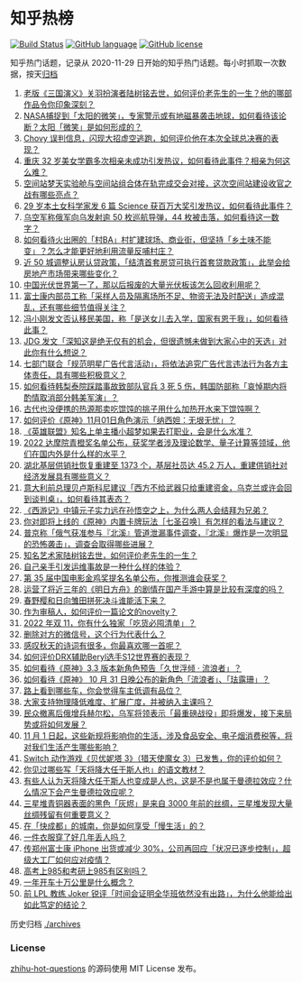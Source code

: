 # 知乎热榜
[![Build Status](https://github.com/ToWeLong/zhihu-hot-questions/workflows/CI/badge.svg)](https://github.com/ToWeLong/zhihu-hot-questions/actions)
[![GitHub language](https://img.shields.io/badge/language-golang-orange.svg)](https://golang.org/)
[![GitHub license](https://img.shields.io/github/license/ToWeLong/zhihu-hot-questions)](https://github.com/ToWeLong/zhihu-hot-questions/blob/main/LICENSE)

知乎热门话题，记录从 2020-11-29 日开始的知乎热门话题。每小时抓取一次数据，按天[归档](./archives)

<!-- BEGIN -->

1. [老版《三国演义》关羽扮演者陆树铭去世，如何评价老先生的一生？他的哪部作品令你印象深刻？](https://www.zhihu.com/question/563903088)
1. [NASA捕捉到「太阳的微笑」，专家警示或有地磁暴袭击地球，如何看待该论断？太阳「微笑」是如何形成的？](https://www.zhihu.com/question/563546003)
1. [Chovy 误判信息，闪现大招虚空逃跑，如何评价他在本次全球总决赛的表现？](https://www.zhihu.com/question/563538531)
1. [重庆 32 岁美女学霸多次相亲未成功引发热议，如何看待此事件？相亲为何这么难？](https://www.zhihu.com/question/563597741)
1. [空间站梦天实验舱与空间站组合体在轨完成交会对接，这次空间站建设收官之战有哪些亮点？](https://www.zhihu.com/question/563347931)
1. [29 岁本土女科学家发 6 篇 Science 获百万大奖引发热议，如何看待此事件？](https://www.zhihu.com/question/563691776)
1. [乌空军称俄军向乌发射逾 50 枚巡航导弹，44 枚被击落，如何看待这一数字？](https://www.zhihu.com/question/563742949)
1. [如何看待火出圈的「村BA」村扩建球场、商业街，但坚持「乡土味不能变」？怎么才能更好地利用流量反哺村庄？](https://www.zhihu.com/question/553786532)
1. [近 50 城调整认房认贷政策，「结清首套房贷可执行首套贷款政策」，此举会给房地产市场带来哪些变化？](https://www.zhihu.com/question/563818523)
1. [中国光伏世界第一了，那以后报废的大量光伏板该怎么回收利用呢？](https://www.zhihu.com/question/548351366)
1. [富士康内部员工称「采样人员及隔离场所不足、物资无法及时配送」造成混乱，还有哪些细节值得关注？](https://www.zhihu.com/question/563805278)
1. [冯小刚发文否认移民美国，称「是送女儿去入学，国家有恩于我」，如何看待此事？](https://www.zhihu.com/question/563783571)
1. [JDG 发文「深知这是绝无仅有的机会，但很遗憾未做到大家心中的天选」对此你有什么想说？](https://www.zhihu.com/question/563423067)
1. [七部门联合「规范明星广告代言活动」，将依法追究广告代言违法行为各方主体责任，具有哪些积极意义？](https://www.zhihu.com/question/563675488)
1. [如何看待韩梨泰院踩踏事故致部队官兵 3 死 5 伤，韩国防部称「哀悼期内将酌情取消部分韩美军演」？](https://www.zhihu.com/question/563668440)
1. [古代也没便携的热源那卖吃馄饨的挑子用什么加热开水来下馄饨啊？](https://www.zhihu.com/question/563738269)
1. [如何评价《原神》11月01日角色演示「纳西妲：无垠无忧」？](https://www.zhihu.com/question/563886947)
1. [《英雄联盟》知名上单主播小超梦如果去打职业，会是什么水准？](https://www.zhihu.com/question/489277155)
1. [2022 达摩院青橙奖名单公布，获奖学者涉及理论数学、量子计算等领域，他们在国内外是什么样的水平？](https://www.zhihu.com/question/563629827)
1. [湖北基层供销社恢复重建至 1373 个，基层社员达 45.2 万人，重建供销社对经济发展具有哪些意义？](https://www.zhihu.com/question/563722228)
1. [意大利前总理贝卢斯科尼建议「西方不给武器只给重建资金，乌克兰或许会回到谈判桌」，如何看待其表态？](https://www.zhihu.com/question/563769817)
1. [《西游记》中镇元子实力远在孙悟空之上，为什么两人会结拜为兄弟？](https://www.zhihu.com/question/559498059)
1. [你对即将上线的《原神》内置卡牌玩法［七圣召唤］有怎样的看法与建议？](https://www.zhihu.com/question/563752506)
1. [普京称「俄气获准参与『北溪』管道泄漏事件调查，『北溪』爆炸是一次明显的恐怖袭击」，调查会取得哪些进展？](https://www.zhihu.com/question/563802761)
1. [知名艺术家陆树铭去世，如何评价老先生的一生？](https://www.zhihu.com/question/563894407)
1. [自己亲手引发运维事故是一种什么样的体验？](https://www.zhihu.com/question/43860483)
1. [第 35 届中国电影金鸡奖提名名单公布，你推测谁会获奖？](https://www.zhihu.com/question/563820787)
1. [运营了将近三年的《明日方舟》的剧情在国产手游中算是比较有深度的吗？](https://www.zhihu.com/question/562672318)
1. [春野樱和日向雏田拼死决斗谁能活下来？](https://www.zhihu.com/question/407029048)
1. [作为审稿人，如何评价一篇论文的novelty？](https://www.zhihu.com/question/542598526)
1. [2022 年双 11，你有什么独家「吃货必囤清单」？](https://www.zhihu.com/question/561308143)
1. [删除对方的微信号，这个行为代表什么？](https://www.zhihu.com/question/562639250)
1. [感叹秋天的诗词有很多，你最喜欢哪一首呢？](https://www.zhihu.com/question/563493200)
1. [如何评价DRX辅助Beryl选手S12世界赛的表现？](https://www.zhihu.com/question/563537163)
1. [如何看待《原神》3.3 版本新角色预告「久世浮倾 · 流浪者」？](https://www.zhihu.com/question/563743306)
1. [如何看待《原神》 10 月 31 日晚公布的新角色「流浪者」、「珐露珊」？](https://www.zhihu.com/question/563741858)
1. [路上看到哪些车，你会觉得车主低调有品位？](https://www.zhihu.com/question/562245767)
1. [大家支持物理降低难度、扩展广度，并被纳入主课吗？](https://www.zhihu.com/question/563326392)
1. [民众撤离后俄增兵赫尔松，乌军将领表示「最重磅战役」即将爆发，接下来局势或将如何发展？](https://www.zhihu.com/question/563806602)
1. [11 月 1 日起，这些新规将影响你的生活，涉及食品安全、电子烟消费税等，将对我们生活产生哪些影响？](https://www.zhihu.com/question/563607090)
1. [Switch 动作游戏《贝优妮塔 3》（猎天使魔女 3）已发售，你的评价如何？](https://www.zhihu.com/question/553483179)
1. [你见过哪些写「天将降大任于斯人也」的语文教材？](https://www.zhihu.com/question/551485433)
1. [有些人认为天将降大任于斯人也变成是人也，这是不是也属于曼德拉效应？什么情况下会产生曼德拉效应呢？](https://www.zhihu.com/question/562768396)
1. [三星堆青铜器表面的黑色「灰烬」是来自 3000 年前的丝绸，三星堆发现大量丝绸残留有何重要意义？](https://www.zhihu.com/question/563431305)
1. [在「快成都」的城南，你是如何享受「慢生活」的？](https://www.zhihu.com/question/563655222)
1. [一件衣服穿了好几年丢人吗？](https://www.zhihu.com/question/356262784)
1. [传郑州富士康 iPhone 出货或减少 30%，公司再回应「状况已逐步控制」，超级大工厂如何应对疫情？](https://www.zhihu.com/question/563594779)
1. [高考上985和考研上985有区别吗？](https://www.zhihu.com/question/488347288)
1. [一年开车十万公里是什么概念？](https://www.zhihu.com/question/557923728)
1. [前 LPL 教练 Joker 锐评「时间会证明全华班依然没有出路」，为什么他能给出如此笃定的结论？](https://www.zhihu.com/question/562066233)

<!-- END -->

历史归档 [./archives](./archives)


### License
[zhihu-hot-questions](https://github.com/towelong/zhihu-hot-questions) 的源码使用 MIT License 发布。